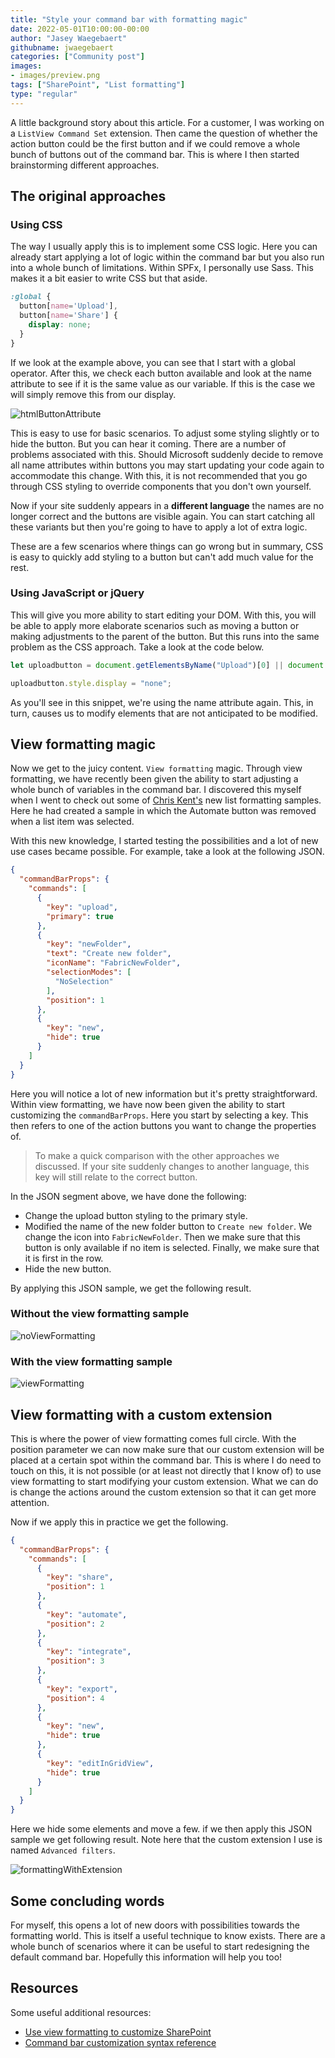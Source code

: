 ```yaml
---
title: "Style your command bar with formatting magic"
date: 2022-05-01T10:00:00-00:00
author: "Jasey Waegebaert"
githubname: jwaegebaert
categories: ["Community post"]
images:
- images/preview.png 
tags: ["SharePoint", "List formatting"]
type: "regular"
---
```


A little background story about this article. For a customer, I was working on a `ListView Command Set` extension. Then came the question of whether the action button could be the first button and if we could remove a whole bunch of buttons out of the command bar. This is where I then started brainstorming different approaches.

## The original approaches

### Using CSS

The way I usually apply this is to implement some CSS logic. Here you can already start applying a lot of logic within the command bar but you also run into a whole bunch of limitations. Within SPFx, I personally use Sass. This makes it a bit easier to write CSS but that aside. 

``` css 
:global {
  button[name='Upload'], 
  button[name='Share'] {
    display: none;
  }
}
```

If we look at the example above, you can see that I start with a global operator. After this, we check each button available and look at the name attribute to see if it is the same value as our variable. If this is the case we will simply remove this from our display.

![htmlButtonAttribute](images/htmlButtonAttribute.png)

This is easy to use for basic scenarios. To adjust some styling slightly or to hide the button. But you can hear it coming. There are a number of problems associated with this. Should Microsoft suddenly decide to remove all name attributes within buttons you may start updating your code again to accommodate this change. With this, it is not recommended that you go through CSS styling to override components that you don't own yourself.

Now if your site suddenly appears in a **different language** the names are no longer correct and the buttons are visible again. You can start catching all these variants but then you're going to have to apply a lot of extra logic.

These are a few scenarios where things can go wrong but in summary, CSS is easy to quickly add styling to a button but can't add much value for the rest.

### Using JavaScript or jQuery

This will give you more ability to start editing your DOM. With this, you will be able to apply more elaborate scenarios such as moving a button or making adjustments to the parent of the button. But this runs into the same problem as the CSS approach. Take a look at the code below. 

``` javascript 
let uploadbutton = document.getElementsByName("Upload")[0] || document.documentElement;  

uploadbutton.style.display = "none";  
```

As you'll see in this snippet, we're using the name attribute again. This, in turn, causes us to modify elements that are not anticipated to be modified. 

## View formatting magic

Now we get to the juicy content. `View formatting` magic. Through view formatting, we have recently been given the ability to start adjusting a whole bunch of variables in the command bar. I discovered this myself when I went to check out some of [Chris Kent's](https://github.com/thechriskent) new list formatting samples. Here he had created a sample in which the Automate button was removed when a list item was selected. 
 
With this new knowledge, I started testing the possibilities and a lot of new use cases became possible. For example, take a look at the following JSON.

``` json
{
  "commandBarProps": {
    "commands": [
      {
        "key": "upload",
        "primary": true
      },
      {
        "key": "newFolder",
        "text": "Create new folder",
        "iconName": "FabricNewFolder",
        "selectionModes": [
          "NoSelection"
        ],
        "position": 1
      },
      {
        "key": "new",
        "hide": true
      }
    ]
  }
}
```

Here you will notice a lot of new information but it's pretty straightforward. Within view formatting, we have now been given the ability to start customizing the `commandBarProps`. Here you start by selecting a key. This then refers to one of the action buttons you want to change the properties of. 

> To make a quick comparison with the other approaches we discussed. If your site suddenly changes to another language, this key will still relate to the correct button.

In the JSON segment above, we have done the following:

- Change the upload button styling to the primary style.
- Modified the name of the new folder button to `Create new folder`. We change the icon into `FabricNewFolder`. Then we make sure that this button is only available if no item is selected. Finally, we make sure that it is first in the row.
- Hide the new button.

By applying this JSON sample, we get the following result.

### Without the view formatting sample

![noViewFormatting](images/noViewFormatting.png)

### With the view formatting sample

![viewFormatting](images/viewFormatting.png)

## View formatting with a custom extension

This is where the power of view formatting comes full circle. With the position parameter we can now make sure that our custom extension will be placed at a certain spot within the command bar. This is where I do need to touch on this, it is not possible (or at least not directly that I know of) to use view formatting to start modifying your custom extension. What we can do is change the actions around the custom extension so that it can get more attention.

Now if we apply this in practice we get the following.

``` json
{
  "commandBarProps": {    
    "commands": [
      {
        "key": "share",
        "position": 1
      },
      {
        "key": "automate",
        "position": 2
      },
      {
        "key": "integrate",
        "position": 3
      },
      {
        "key": "export",
        "position": 4
      },
      {
        "key": "new",
        "hide": true
      },
      {
        "key": "editInGridView",
        "hide": true
      }
    ]
  }
}
```

Here we hide some elements and move a few. if we then apply this JSON sample we get following result. Note here that the custom extension I use is named `Advanced filters`.

![formattingWithExtension](images/formattingWithExtension.png)

## Some concluding words

For myself, this opens a lot of new doors with possibilities towards the formatting world. This is itself a useful technique to know exists. There are a whole bunch of scenarios where it can be useful to start redesigning the default command bar. Hopefully this information will help you too!

## Resources

Some useful additional resources:

- [Use view formatting to customize SharePoint](https://docs.microsoft.com/en-us/sharepoint/dev/declarative-customization/view-formatting)
- [Command bar customization syntax reference](https://docs.microsoft.com/en-us/sharepoint/dev/declarative-customization/view-commandbar-formatting)
